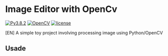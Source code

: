 # Image Editor with OpenCv
[![Py3.8.2](https://img.shields.io/badge/Python-3.8.2-blueviolet.svg)](https://docs.python.org/release/3.8.2/whatsnew/changelog.html#changelog)
[![OpenCV](https://img.shields.io/badge/openCV-4.3.0-blueviolet.svg)](https://opencv.org/opencv-4-3-0/)
[![license](https://img.shields.io/badge/license-MIT-blueviolet.svg)](https://github.com/biogui/simple-image-editor-with-openCV/blob/master/LICENSE)

[EN] A simple toy project involving processing image using Python/OpenCV

## Usade